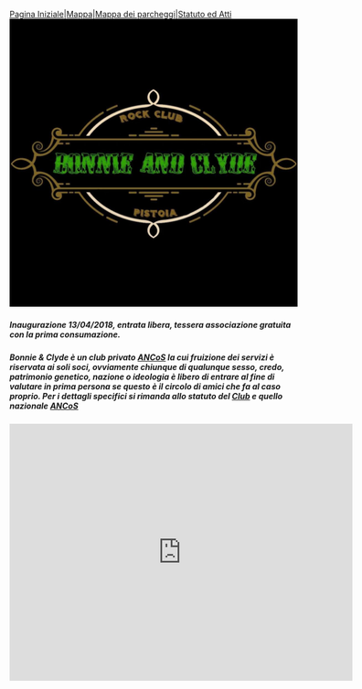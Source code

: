 [Pagina Iniziale](index.md)|[Mappa](mappa.md)|[Mappa dei parcheggi](parcheggi.md)|[Statuto ed Atti](https://docs.google.com/a/bonnieandclyde.club/viewer?a=v&pid=sites&srcid=Ym9ubmllYW5kY2x5ZGUuY2x1Ynxib25uaWUtY2x5ZGUtcm9jay1jbHVifGd4OjRmNDUwY2NkYjFmMTlhNTY)
![Image](/b&c.jpg)
##### _Inaugurazione 13/04/2018, entrata libera, tessera associazione gratuita con la prima consumazione._

##### Bonnie & Clyde è un club privato **[ANCoS](https://www.ancos.it)** la cui fruizione dei servizi è riservata ai soli soci, ovviamente chiunque di qualunque sesso, credo, patrimonio genetico, nazione o ideologia è libero di entrare al fine di valutare in prima persona se questo è il circolo di amici che fa al caso proprio. Per i dettagli specifici si rimanda allo statuto del [Club](https://docs.google.com/a/bonnieandclyde.club/viewer?a=v&pid=sites&srcid=Ym9ubmllYW5kY2x5ZGUuY2x1Ynxib25uaWUtY2x5ZGUtcm9jay1jbHVifGd4OjRmNDUwY2NkYjFmMTlhNTY) e quello nazionale [ANCoS](https://www.ancos.it/sites/default/files/ANCoS-Statuto.pdf)

<iframe width="600" height="450" frameborder="0" style="border:0"
src="https://www.google.com/maps/embed/v1/place?q=place_id:ChIJY4U49L-LKhMRE4oRq26Yc3E&key=AIzaSyBKfQTyFoYSaKGkdsYmrIxTTBHtixd1k7Y" allowfullscreen></iframe>
